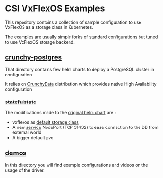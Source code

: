 # CSI VxFlexOS Examples
This repository contains a collection of sample configuration to use VxFlexOS as a storage class in Kubernetes.

The examples are usually simple forks of standard configurations but tuned to use VxFlexOS storage backend.

## [crunchy-postgres](crunchy-postgres)
That directory contains few  helm charts to deploy a PostgreSQL cluster in configuration.

It relies on [CrunchyData](https://crunchydata.github.io/crunchy-containers/stable/) distribution which provides native High Availability configuration

### [statefulstate](crunchy-postgres/statefulstate)
The modifications made to the [original helm chart](https://github.com/CrunchyData/crunchy-containers/tree/master/examples/helm/statefulstate) are :
* vxflexos as [default storage class](crunchy-postgres/statefulset/values.yaml#L27)
* A new [service](crunchy-postgres/statefulstate/service.yaml) NodePort (TCP 31432) to ease connection to the DB from external world
* A bigger default pvc

## [demos](demos/README.md)
In this directory you will find example configurations and videos on the usage of the driver.